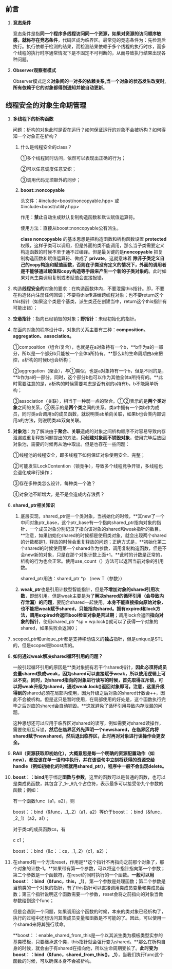 ## 前言

1. **竞态条件**

   竞态条件是指**同一个程序多线程访问同一个资源，如果对资源的访问顺序敏感，就称存在竞态条件**，代码区成为临界区。最常见的竞态条件为：先检测后执行。执行依赖于检测的结果，而检测结果依赖于多个线程的执行时序，而多个线程的执行时序通常情况下是不固定不可判断的，从而导致执行结果出现各种问题。

2. **Observer观察者模式**

   Observer模式定义**对象间的一对多的依赖关系,当一个对象的状态发生改变时, 所有依赖于它的对象都得到通知并被自动更新**。



## 线程安全的对象生命期管理

1. **多线程下的析构函数**

   问题：析构的对象此时是否在运行？如何保证运行的对象不会被析构？如何得知一个对象正在析构？

   1. 什么是线程安全的class？

      ①多个线程同时访问，依然可以表现出正确的行为；

      ②可以任意调度任意交织；

      ③调用代码无须额外的同步；

   2. **boost::noncopyable**

      头文件：\#include<boost/noncopyable.hpp>   或  #include<boost/utility.hpp>

      作用：**禁止**自动生成默认复制构造函数和默认赋值运算符。

      使用方法：直接从boost::noncopyable公有派生。

      **class noncopyable** 的基本思想是把构造函数和析构函数设置 **protected** 权限，这样子类可以调用，但是外面的类不能调用，那么当子类需要定义构造函数的时候不至于通不过编译。但是最关键的是**noncopyable** 把复制构造函数和赋值运算符、做成了 **private**，这就意味着 **除非子类定义自己的copy构造和赋值函数，否则在子类没有定义的情况下，外面的调用者是不能够通过赋值和copy构造等手段来产生一个新的子类对象的**。此时如果对派生类调用复制或者赋值会直接报错。

2. 构造**线程安全的**对象的要求：在构造函数体内，不要泄露this指针。即，不要在构造体内注册任何回调；不要将this传递给跨线程对象；也不要return这个this指针（如果这个类是个基类，派生类还在创建当中，return这个this指针有可能出错）；

3. **空悬指针**：指向已经销毁的对象；**野指针**：未经初始化的指针。

4. 在面向对象的程序设计中，对象的关系主要有三种：**composition、aggregation、association。**

   ①composition（组合/复合），也就是在a对象持有一个b，**b作为a的一部分，所以是一个部分b只能被一个全体a所持有。**那么b的生命周期由a来把控，a析构的时候b也会析构；

   ②aggregation（聚合），与①类似，也是a对象持有一个b，但是不同的是，**b作为a的一部分，同时，这个部分b也可以作为其他全体a所持有的。**此时需要注意的是，a析构的时候需要考虑是否有别的a持有b，b不能简单析构；

   ③association（关联），相当于一种弱一点的聚合。①②表示的是**两个类对象**之间的关系，③表示的是**两个类**之间的关系。类a中拥有一个类b作为成员，同时类a会调用b的成员函数，就说明类ab单向关联，如果b也会类内部调用a的方法，则说明类ab双向关联。

5. **对象池**：为了解决由于**聚合、关联**造成的对象之间析构顺序不对容易导致内存泄漏或重复释放问题提出的方法，**只创建对象而不销毁对象**，使用完毕后放回对象池，需要的时候再从池中取出。但是也存在一些问题：

   ①线程池的线程安全，即多线程下如何保证对象使用安全、完整；

   ②可能发生LockContention（锁竞争），导致多个线程竞争开锁，多线程也会退化成串行操作；

   ③存在多种类怎么设计，每种类一个池？

   ④对象池不断增大，是不是会造成内存浪费？

6. **shared_ptr相关知识**

   1. 底层实现，shared_ptr是一个类对象，当初始化的时候，**其new了一个中间对象ptr_base，这个ptr_base有一个指向shared_ptr指向对象的指针，一个成员对象分别记录了指向该对象的shared和weak指针的数目。**注意，如果初始化shared的时候都是使用类对象，就会出现两个shared的计数都是1，释放的时候会重复释放的问题；正确方式是，**初始化第二个shared的时候使用第一个shared作为参数，调用复制构造函数，但是不会new新的对象，只是在那个对象计数上面+1。**此时的计数是正常的，析构的行为也会正常。使用use_count（）方法可以返回当前对象的引用数。

      shared_ptr用法：shared_ptr<T> \*p （new T（参数））

   2. **weak_ptr**也是引用计数型智能指针，但是**不增加对象的shared引用次数**，即弱引用。但是weak主要是为了**解决shared的循环引用（会导致内存泄漏）的问题**，要配合shared一起使用。**本身不能直接指向原始对象，也不能把weak赋予shared，只能指向shared。**拥有expired和lock方法，调用expired会返回bool**检查对象是否过期**；调用lock会返回**指向对象的指针**，使用shared_ptr<class> *sp = wp.lock()就可以了获得一个对象的shared，如果失败会返回0；

7. scoped_ptr和unique_ptr都是支持移动语义的**独占**指针，但是unique是STL的，但是scoped是boost库的。

8. **如何通过weak解决shared循环引用的问题？**

   一般引起循环引用的原因是**类对象拥有若干个shared指针，**因此必须将成员变量shared换成weak，因为shared可以直接赋予weak，所以使用逻辑上可以不变。同时，对shared指向的对象进行读写的时候，**首先取得互斥锁**，可以将weak升级为shared，通过weak.lock()返回对象即可。注意，这里升级得到的**shared必须在局部内使用，因为升级之后对象的shared计数会++，因此不会被析构。但是这只是暂时使用，在局部使用的好处是，这个函数执行完毕之后对应的shared会自动销毁。**这就避免了循环引用导致内存泄漏的问题。

   这种思想还可以应用于临界区对shared的读写，例如需要对shared读操作，需要使用互斥锁，**然后在临界区外先声明一个newshared，在临界区内将shared赋予newshared，然后退出临界区，此时再对对象进行读操作会更安全。**

9. **RAII（资源获取即初始化），**大概意思是**每一个明确的资源配置动作（如new），都应该在单一语句中执行，并在该语句中立刻将获得的资源交给handle（例如初始化的时候就用shared_ptr），程序中一般不会出现delete。**

10. **boost：：bind**用于绑定**函数与参数**，这里的函数可以是普通的函数，也可以是类成员函数，其包含了\_1~\_9九个占位符，表示最多可以接受带九个参数的函数；例如：

    有一个函数func（a1，a2），则

    boost：：bind（&func，\_1,\_2）（a1，a2）等价于boost：：bind（&func，\_2,\_1）（a2，a1）；

    对于类c的成员函数cs，有

    c c1；

    boost：：bind（&c：：cs，\_1,\_2）（c1，a2）；

11. 在shared有一个方法reset，作用是**这个指针不再指向之前那个对象了，那个对象的计数-1。**如果带有第一个参数，可以将这个指针指向第一个参数；第二个参数是一个函数符，在reset的同时执行的一个函数。**一般可以用boost：：bind（&func，this，_1）**，第一个参数是处理函数；第二个参数是当前类的一个对象的指针，有了this指针可以直接调用类成员变量和类成员函数；第三个指针说明这个函数需要一个参数，reset会将之前指向的对象当做参数给到这个func；

    但是会遇到一个问题，如果调用这个函数的时候，本来的类对象已经析构了，执行的过程中还想访问其类成员变量和函数是不可能的了。因此，可以使用一个shared来将其强行续命。

    **boost：：enable_shared_from_this<class T>是一个以其派生类为模板类型实参的基类模板，只要继承这个类，this指针就会强行变为shared。**那么在析构自身的时候，就会由于有shared在指向他，所以生命周期变长了。**此时变为boost：：bind（&func，shared_from_this()，_1）**，当我们执行func这个函数的时候，可以确保本身不会被析构。